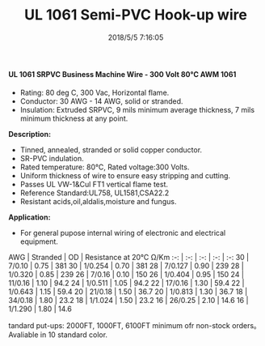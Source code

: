 ﻿---
layout: post 
title: UL 1061 Semi-PVC Hook-up wire
tags: SRPVC FN10
categories: wire-cable
overview: 
series: FN10
part_number: 10-1061-0
thumb_img: 
small_img: static/202105/7-20210603.jpg
date: 2018/5/5 7:16:05
---




#### UL 1061 SRPVC Business Machine Wire - 300 Volt 80°C AWM 1061

* Rating: 80 deg C, 300 Vac, Horizontal flame.
* Conductor: 30 AWG - 14 AWG, solid or stranded.
* Insulation: Extruded SRPVC, 9 mils minimum average thickness, 7 mils minimum thickness at any point.

__Description:__

* Tinned, annealed, stranded or solid copper conductor.
* SR-PVC indulation.
* Rated temperature: 80℃, Rated voltage:300 Volts.
* Uniform thickness of wire to ensure easy stripping and cutting.
* Passes UL VW-1&amp;Cul FT1 vertical flame test.
* Reference Standard:UL758, UL1581,CSA22.2 
* Resistant acids,oil,aldalis,moisture and fungus. 

__Application:__

* For general pupose internal wiring of electronic and electrical equipment.

AWG | Stranded | OD | Resistance at 20℃ Ω/Km
:-: | :-: |  :-: |  :-: |  :-: 
30 | 7/0.10 | 0.75 | 381
30 | 1/0.254 | 0.70 | 381
28 | 7/0.127 | 0.90 | 239
28 | 1/0.320 | 0.85 | 239
26 | 7/0.16 | 0.10 | 150
26 | 1/0.404 | 0.95 | 150
24 | 11/0.16 | 1.10 | 94.2
24 | 1/0.511 | 1.05 | 94.2
22 | 17/0.16 | 1.30 | 59.4
22 | 1/0.643 | 1.15 | 59.4
20 | 21/0.18 | 1.50 | 36.7
20 | 1/0.813 | 1.30 | 36.7
18 | 34/0.18 | 1.80 | 23.2
18 | 1/1.024 | 1.50 | 23.2
16 | 26/0.25 | 2.10 | 14.6
16 | 1/1.290 | 1.80 | 14.6
 
tandard put-ups: 2000FT, 1000FT, 6100FT minimum ofr non-stock orders。
Avaliable in 10 standard color. 
